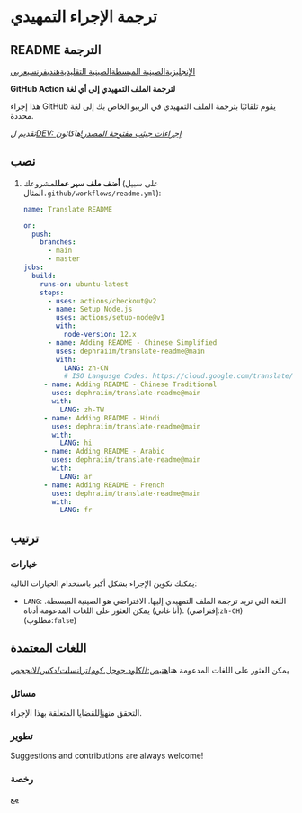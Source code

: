 # ترجمة الإجراء التمهيدي

## README الترجمة

[الإنجليزية](README.md)[الصينية المبسطة](README.zh-CN.md)[الصينية التقليدية](README.zh-TW.md)[هندي](README.hi.md)[فرنسي](README.fr.md)[عربى](README.ar.md)

**GitHub Action لترجمة الملف التمهيدي إلى أي لغة**

هذا إجراء GitHub يقوم تلقائيًا بترجمة الملف التمهيدي في الريبو الخاص بك إلى لغة محددة.

_تقديم ل[DEV: إجراءات جيثب مفتوحة المصدر!](https://dev.to/devteam/announcing-the-github-actions-hackathon-on-dev-3ljn)هاكاثون_

## نصب

1.  **أضف ملف سير عمل**لمشروعك (على سبيل المثال`.github/workflows/readme.yml`):

    ```yml
    name: Translate README

    on:
      push:
        branches:
          - main
          - master
    jobs:
      build:
        runs-on: ubuntu-latest
        steps:
          - uses: actions/checkout@v2
          - name: Setup Node.js
            uses: actions/setup-node@v1
            with:
              node-version: 12.x
          - name: Adding README - Chinese Simplified
            uses: dephraiim/translate-readme@main
            with:
              LANG: zh-CN
              # ISO Langusge Codes: https://cloud.google.com/translate/docs/languages
         - name: Adding README - Chinese Traditional
           uses: dephraiim/translate-readme@main
           with:
             LANG: zh-TW
         - name: Adding README - Hindi
           uses: dephraiim/translate-readme@main
           with:
             LANG: hi
         - name: Adding README - Arabic
           uses: dephraiim/translate-readme@main
           with:
             LANG: ar
         - name: Adding README - French
           uses: dephraiim/translate-readme@main
           with:
             LANG: fr
    ```

## ترتيب

### خيارات

يمكنك تكوين الإجراء بشكل أكبر باستخدام الخيارات التالية:

-   `LANG`: اللغة التي تريد ترجمة الملف التمهيدي إليها. الافتراضي هو الصينية المبسطة. (أنا غاني) يمكن العثور على اللغات المدعومة أدناه.
    (إفتراضي:`zh-CH`) (مطلوب:`false`)

## اللغات المعتمدة

يمكن العثور على اللغات المدعومة هنا[هتبص://كلود.جوجل.كوم/ترانسلت/دكس/لانججص](https://cloud.google.com/translate/docs/languages)

### مسائل

التحقق من[هنا](https://github.com/dephraiim/translate-readme/issues/1)للقضايا المتعلقة بهذا الإجراء.

### تطوير

Suggestions and contributions are always welcome!

### رخصة

[مع](./LICENSE)
